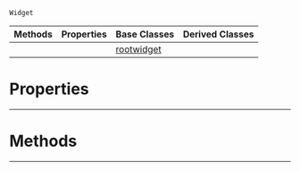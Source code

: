  `Widget`

|Methods|Properties|Base Classes|Derived Classes|
|---|---|---|---|
| | |[rootwidget](https://github.com/zeroengineteam/ZeroDocs/code_reference/class_reference/rootwidget.markdown)| |


 #  Properties


---  
 #  Methods


---  
 

 